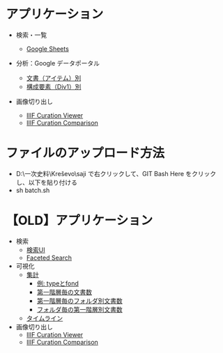 # アプリケーション

- 検索・一覧
  - [Google Sheets](https://docs.google.com/spreadsheets/d/1W2akkXwfDENiC78Cbx1qs3rx39RvIz4ZEGMio0ZMRYs/edit?usp=sharing)

- 分析：Google データポータル
  - [文書（アイテム）別](https://datastudio.google.com/u/0/reporting/1zQUZX8ZQwhI5hU_OH5t9hvt1HB9pcwiZ/page/yjjFB)
  - [構成要素（Div1）別](https://datastudio.google.com/u/0/reporting/17i24MCcKJ3P5GQLIcWHCQhB13uNg4YkP/page/EVtFB)

- 画像切り出し
  - [IIIF Curation Viewer](http://codh.rois.ac.jp/software/iiif-curation-viewer/demo/?curation=https://nakamura196.github.io/saji/data/curation.json)
  - [IIIF Curation Comparison](https://nakamura196.github.io/icc/app/#/?curation=https://nakamura196.github.io/saji/data/curation.json)

# ファイルのアップロード方法
- D:\一次史料\Kreševo\saji で右クリックして、GIT Bash Here をクリックし、以下を貼り付ける
- sh batch.sh

# 【OLD】アプリケーション
- 検索
  - [検索UI](https://nakamura196.github.io/min3/#/?u=https://nakamura196.github.io/saji/data/data.json&config=https://nakamura196.github.io/saji/data/config.json)
  - [Faceted Search](https://nakamura196.github.io/isearch/?u=https://nakamura196.github.io/saji/data/items.json)
- 可視化
  - [集計](https://nakamura196.github.io/min3/vis.html?u=https://nakamura196.github.io/saji/data/data.json)
    - [例: typeとfond](https://nakamura196.github.io/min3/vis?field=http%3A%2F%2Fdiyhistory.org%2Fpublic%2Fphr2%2Fns%2Fsaji%2Ffond&u=https%3A%2F%2Fnakamura196.github.io%2Fsaji%2Fdata%2Fdata.json&dispField=&max=10&sort=Numbers)
    - [第一階層毎の文書数](https://nakamura196.github.io/min3/vis.html?filter_field_1=http%3A%2F%2Fdiyhistory.org%2Fpublic%2Fphr2%2Fns%2Fsaji%2Ftype0&filter_values_1=buyuruldu%2CEMIN%2Cferm%C4%81n%2Cfetv%C4%81%2Ch%C3%BCccet%2Ci%CA%BFl%C4%81m%2Ckass%C4%81m%2Cm%C3%BCr%C4%81sele%2Ctapu%2Ctemess%C3%BCk%2Ctezkire%2Cunknown%2C%CA%BFarz-%C4%B1_h%C4%81l%2C%CA%BFilm%C3%BChaber&filter_field_2=http%3A%2F%2Fdiyhistory.org%2Fpublic%2Fphr2%2Fns%2Fsaji%2Ffond&filter_values_2=Tursko%2B1%2CTursko%2B2&y_axis_field=&u=https%3A%2F%2Fnakamura196.github.io%2Fsaji%2Fdata%2Fdata.json&dispField=http%3A%2F%2Fdiyhistory.org%2Fpublic%2Fphr2%2Fns%2Fsaji%2Ftype0&max=10&sort=Numbers)
    - [第一階層毎のフォルダ別文書数](https://nakamura196.github.io/min3/vis.html?filter_field_1=http%3A%2F%2Fdiyhistory.org%2Fpublic%2Fphr2%2Fns%2Fsaji%2Ftype0&filter_values_1=buyuruldu%2CEMIN%2Cferm%C4%81n%2Cfetv%C4%81%2Ch%C3%BCccet%2Ci%CA%BFl%C4%81m%2Ckass%C4%81m%2Cm%C3%BCr%C4%81sele%2Ctapu%2Ctemess%C3%BCk%2Ctezkire%2Cunknown%2C%CA%BFarz-%C4%B1_h%C4%81l%2C%CA%BFilm%C3%BChaber&filter_field_2=http%3A%2F%2Fdiyhistory.org%2Fpublic%2Fphr2%2Fns%2Fsaji%2Ffond&filter_values_2=Tursko%2B1%2CTursko%2B2&y_axis_field=http%3A%2F%2Fdiyhistory.org%2Fpublic%2Fphr2%2Fns%2Fsaji%2Ffond&u=https%3A%2F%2Fnakamura196.github.io%2Fsaji%2Fdata%2Fdata.json&dispField=http%3A%2F%2Fdiyhistory.org%2Fpublic%2Fphr2%2Fns%2Fsaji%2Ftype0&max=10&sort=Numbers)
    - [フォルダ毎の第一階層別文書数](https://nakamura196.github.io/min3/vis.html?filter_field_1=http%3A%2F%2Fdiyhistory.org%2Fpublic%2Fphr2%2Fns%2Fsaji%2Ftype0&filter_values_1=buyuruldu%2CEMIN%2Cferm%C4%81n%2Cfetv%C4%81%2Ch%C3%BCccet%2Ci%CA%BFl%C4%81m%2Ckass%C4%81m%2Cm%C3%BCr%C4%81sele%2Ctapu%2Ctemess%C3%BCk%2Ctezkire%2Cunknown%2C%CA%BFarz-%C4%B1_h%C4%81l%2C%CA%BFilm%C3%BChaber&filter_field_2=http%3A%2F%2Fdiyhistory.org%2Fpublic%2Fphr2%2Fns%2Fsaji%2Ffond&filter_values_2=Tursko%2B1%2CTursko%2B2&y_axis_field=http%3A%2F%2Fdiyhistory.org%2Fpublic%2Fphr2%2Fns%2Fsaji%2Ftype0&u=https%3A%2F%2Fnakamura196.github.io%2Fsaji%2Fdata%2Fdata.json&dispField=http%3A%2F%2Fdiyhistory.org%2Fpublic%2Fphr2%2Fns%2Fsaji%2Ffond&max=10&sort=Numbers)
  - [タイムライン](https://nakamura196.github.io/min3/input)
- 画像切り出し
  - [IIIF Curation Viewer](http://codh.rois.ac.jp/software/iiif-curation-viewer/demo/?curation=https://nakamura196.github.io/saji/data/curation.json)
  - [IIIF Curation Comparison](https://nakamura196.github.io/i3/comp/search.html?curation=https://nakamura196.github.io/saji/data/curation.json&thumb=true)
